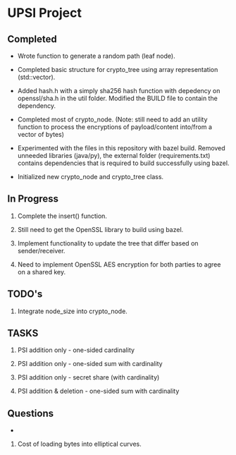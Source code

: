 # UPSI Project

## Completed

- Wrote function to generate a random path (leaf node).

- Completed basic structure for crypto_tree using array representation (std::vector).

- Added hash.h with a simply sha256 hash function with depedency on openssl/sha.h in the util folder. Modified the BUILD file to contain the dependency.

- Completed most of crypto_node. (Note: still need to add an utility function to process the encryptions of payload/content into/from a vector of bytes)

- Experimented with the files in this repository with bazel build. Removed unneeded libraries (java/py), the external folder (requirements.txt) contains dependencies that is required to build successfully using bazel.

- Initialized new crypto_node and crypto_tree class.

## In Progress

1. Complete the insert() function.

2. Still need to get the OpenSSL library to build using bazel.

3. Implement functionality to update the tree that differ based on sender/receiver. 

4. Need to implement OpenSSL AES encryption for both parties to agree on a shared key.

## TODO's

1. Integrate node_size into crypto_node.

## TASKS

1. PSI addition only - one-sided cardinality

2. PSI addition only - one-sided sum with cardinality

3. PSI addition only - secret share (with cardinality)

4. PSI addition & deletion - one-sided sum with cardinality

## Questions
+

1. Cost of loading bytes into elliptical curves.